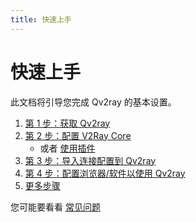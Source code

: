 ```yaml
---
title: 快速上手
---
```


# 快速上手

此文档将引导您完成 Qv2ray 的基本设置。

1. [第 1 步：获取 Qv2ray](step1.md)
2. [第 2 步：配置 V2Ray Core](step2.md)
   - 或者 [使用插件](../plugins/README.md)
3. [第 3 步：导入连接配置到 Qv2ray](step3.md)
4. [第 4 步：配置浏览器/软件以使用 Qv2ray](step4.md)
5. [更多步骤](step5.md)

您可能要看看 [常见问题](../faq)
